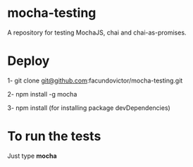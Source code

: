 # mocha-testing
A repository for testing MochaJS, chai and chai-as-promises.

# Deploy

1- git clone git@github.com:facundovictor/mocha-testing.git

2- npm install -g mocha

3- npm install (for installing package devDependencies)

# To run the tests

Just type **mocha**
